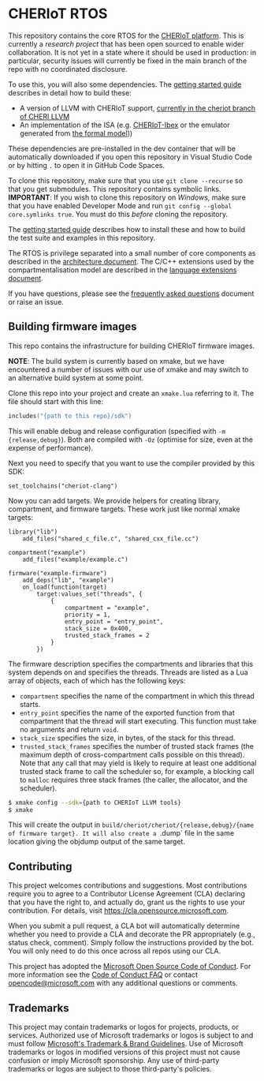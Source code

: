 CHERIoT RTOS
============

This repository contains the core RTOS for the [CHERIoT platform](https://aka.ms/cheriot-tech-report).
This is currently a *research project* that has been open sourced to enable wider collaboration.
It is not yet in a state where it should be used in production: in particular, security issues will currently be fixed in the main branch of the repo with no coordinated disclosure.

To use this, you will also some dependencies.
The [getting started guide](docs/GettingStarted.md) describes in detail how to build these:

 - A version of LLVM with CHERIoT support, [currently in the cheriot branch of CHERI LLVM](https://github.com/CTSRD-CHERI/llvm-project/tree/cheriot)
 - An implementation of the ISA (e.g. [CHERIoT-Ibex](https://github.com/Microsoft/cheriot-ibex) or the emulator generated from [the formal model](https://github.com/Microsoft/cheriot-sail)))

These dependencies are pre-installed in the dev container that will be automatically downloaded if you open this repository in Visual Studio Code or by hitting `.` to open it in GitHub Code Spaces.

To clone this repository, make sure that you use `git clone --recurse` so that you get submodules.
This repository contains symbolic links.
**IMPORTANT**: If you wish to clone this repository on *Windows*, make sure that you have enabled Developer Mode and run `git config --global core.symlinks true`.
You must do this *before* cloning the repository.

The [getting started guide](docs/GettingStarted.md) describes how to install these and how to build the test suite and examples in this repository.

The RTOS is privilege separated into a small number of core components as described in the [architecture document](docs/architecture.md).
The C/C++ extensions used by the compartmentalisation model are described in the [language extensions document](docs/LanguageExtensions.md).

If you have questions, please see the [frequently asked questions](docs/faq.md) document or raise an issue.


Building firmware images
------------------------

This repo contains the infrastructure for building CHERIoT firmware images.

**NOTE**: The build system is currently based on xmake, but we have encountered a number of issues with our use of xmake and may switch to an alternative build system at some point.

Clone this repo into your project and create an `xmake.lua` referring to it.
The file should start with this line:

```lua
includes("{path to this repo}/sdk")
```

This will enable debug and release configuration (specified with `-m {release,debug}`).
Both are compiled with `-Oz` (optimise for size, even at the expense of performance).

Next you need to specify that you want to use the compiler provided by this SDK:

```
set_toolchains("cheriot-clang")
```

Now you can add targets.
We provide helpers for creating library, compartment, and firmware targets.
These work just like normal xmake targets:

```
library("lib")
    add_files("shared_c_file.c", "shared_cxx_file.cc")

compartment("example")
    add_files("example/example.c")

firmware("example-firmware")
    add_deps("lib", "example")
    on_load(function(target)
        target:values_set("threads", {
            {
                compartment = "example",
                priority = 1,
                entry_point = "entry_point",
                stack_size = 0x400,
                trusted_stack_frames = 2
            }
        })
```

The firmware description specifies the compartments and libraries that this system depends on and specifies the threads.
Threads are listed as a Lua array of objects, each of which has the following keys:

 - `compartment` specifies the name of the compartment in which this thread starts.
 - `entry_point` specifies the name of the exported function from that compartment that the thread will start executing.
   This function must take no arguments and return `void`.
 - `stack_size` specifies the size, in bytes, of the stack for this thread.
 - `trusted_stack_frames` specifies the number of trusted stack frames (the maximum depth of cross-compartment calls possible on this thread).
   Note that any call that may yield is likely to require at least one additional trusted stack frame to call the scheduler so, for example, a blocking call to `malloc` requires three stack frames (the caller, the allocator, and the scheduler).

```sh
$ xmake config --sdk={path to CHERIoT LLVM tools}
$ xmake
```

This will create the output in `build/cheriot/cheriot/{release,debug}/{name of firmware target}.
It will also create a `.dump` file in the same location giving the objdump output of the same target.

## Contributing

This project welcomes contributions and suggestions.  Most contributions require you to agree to a
Contributor License Agreement (CLA) declaring that you have the right to, and actually do, grant us
the rights to use your contribution. For details, visit https://cla.opensource.microsoft.com.

When you submit a pull request, a CLA bot will automatically determine whether you need to provide
a CLA and decorate the PR appropriately (e.g., status check, comment). Simply follow the instructions
provided by the bot. You will only need to do this once across all repos using our CLA.

This project has adopted the [Microsoft Open Source Code of Conduct](https://opensource.microsoft.com/codeofconduct/).
For more information see the [Code of Conduct FAQ](https://opensource.microsoft.com/codeofconduct/faq/) or
contact [opencode@microsoft.com](mailto:opencode@microsoft.com) with any additional questions or comments.

## Trademarks

This project may contain trademarks or logos for projects, products, or services. Authorized use of Microsoft 
trademarks or logos is subject to and must follow 
[Microsoft's Trademark & Brand Guidelines](https://www.microsoft.com/en-us/legal/intellectualproperty/trademarks/usage/general).
Use of Microsoft trademarks or logos in modified versions of this project must not cause confusion or imply Microsoft sponsorship.
Any use of third-party trademarks or logos are subject to those third-party's policies.
